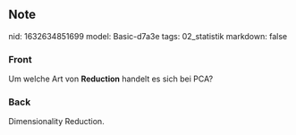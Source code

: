 ## Note
nid: 1632634851699
model: Basic-d7a3e
tags: 02_statistik
markdown: false

### Front
Um welche Art von <b>Reduction</b> handelt es sich bei PCA?

### Back
Dimensionality Reduction.
